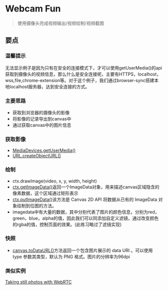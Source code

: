 # Webcam Fun

> 使用摄像头完成视频输出/视频绘制/视频截图

## 要点

### 温馨提示
无法显示例子是因为只有在安全的连接模式下，才可以使用getUserMedia()的api获取到摄像头的视频信息，那么什么是安全连接呢，主要有HTTPS，localhost，wss,file,chrome-extension等。对于这个例子，我们通过browser-sync搭建本地localhost服务器，达到安全连接的方式。

### 主要思路
* 获取到浏览器的摄像头的影像
* 将影像的记录导出到canvas中
* 通过获取canvas中的图片信息

### 获取影像
* [MediaDevices.getUserMedia()](https://developer.mozilla.org/zh-CN/docs/Web/API/MediaDevices/getUserMedia)
* [URL.createObjectURL()](https://developer.mozilla.org/zh-CN/docs/Web/API/URL/createObjectURL)

### 绘制
* ctx.drawImage(video, x, y, width, height)
* [ctx.getImageData()](https://developer.mozilla.org/zh-CN/docs/Web/API/CanvasRenderingContext2D/getImageData)返回一个ImageData对象，用来描述canvas区域隐含的像素数据，这个区域通过矩形表示
* [ctx.putImageData()](https://developer.mozilla.org/zh-CN/docs/Web/API/CanvasRenderingContext2D/putImageData)该方法是 Canvas 2D API 将数据从已有的 ImageData 对象绘制到位图的方法。
* imagedata中有大量的数据，其中分别代表了图片的颜色信息，分别为red，green，blue，alpha的值，因此我们可以同添加自定义滤镜，通过改变颜色的rgba的值，控制页面的效果。(此练习略过了滤镜实现)

### 快照
* [canvas.toDataURL()](https://developer.mozilla.org/zh-CN/docs/Web/API/HTMLCanvasElement/toDataURL)方法返回一个包含图片展示的 data URI 。可以使用 type 参数其类型，默认为 PNG 格式。图片的分辨率为96dpi

### 类似实例
[Taking still photos with WebRTC](https://developer.mozilla.org/zh-CN/docs/Web/API/WebRTC_API/Taking_still_photos)